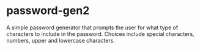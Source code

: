 # password-gen2

A simple password generator that prompts the user for what type of characters to include in the password.
Choices include special characters, numbers, upper and lowercase characters.